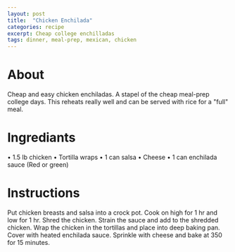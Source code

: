 ```yaml
---
layout: post
title:  "Chicken Enchilada"
categories: recipe
excerpt: Cheap college enchilladas
tags: dinner, meal-prep, mexican, chicken
---
```


# About
Cheap and easy chicken enchiladas. A stapel of the cheap meal-prep college days. This reheats really well and can be served with rice for a "full" meal.

# Ingrediants
•	1.5 lb chicken
•	Tortilla wraps
•	1 can salsa
•	Cheese
•	1 can enchilada sauce (Red or green)


# Instructions
Put chicken breasts and salsa into a crock pot. Cook on high for 1 hr and low for 1 hr. Shred the chicken. Strain the sauce and add to the shredded chicken. Wrap the chicken in the tortillas and place into deep baking pan. Cover with heated enchilada sauce. Sprinkle with cheese and bake at 350 for 15 minutes.
